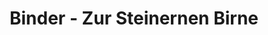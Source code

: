 ---
title: "Binder - Zur Steinernen Birne"
url: /st-peter-in-der-au/binder-zur-steinernen-birne/
shop: Wein
---